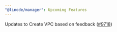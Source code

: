 ```yaml
---
"@linode/manager": Upcoming Features
---
```


Updates to Create VPC based on feedback ([#9718](https://github.com/linode/manager/pull/9718))
